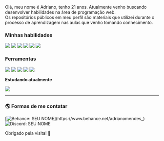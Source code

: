 Olá, meu nome é Adriano, tenho 21 anos. 
Atualmente venho buscando desenvolver habilidades na área de programação web.  
Os repositórios públicos em meu perfil são materiais que utilizei durante o processo de aprendizagem nas aulas que venho tomando conhecimento.


### **Minhas habilidades**
<img src="https://img.shields.io/static/v1?label=&message=JavaScript&color=090d12&style=for-the-badge&logo=javascript"/> <img src="https://img.shields.io/static/v1?label=&message=NodeJS&color=090d12&style=for-the-badge&logo=node.js"/> <img src="https://img.shields.io/static/v1?label=&message=HTML5&color=090d12&style=for-the-badge&logo=html5"/> <img src="https://img.shields.io/static/v1?label=&message=CSS&color=090d12&style=for-the-badge&logo=css3"/> <img src="https://img.shields.io/static/v1?label=&message=MySQL&color=090d12&style=for-the-badge&logo=mysql"/> <img src="https://img.shields.io/static/v1?label=&message=MongoDB&color=090d12&style=for-the-badge&logo=mongodb"/>

### **Ferramentas**
<img src="https://img.shields.io/static/v1?label=&message=VSCode&color=090d12&style=for-the-badge&logo=visualstudio"/> <img src="https://img.shields.io/static/v1?label=&message=Github&color=090d12&style=for-the-badge&logo=github"/> <img src="https://img.shields.io/static/v1?label=&message=Notion&color=090d12&style=for-the-badge&logo=notion"/> <img src="https://img.shields.io/static/v1?label=&message=Trello&color=090d12&style=for-the-badge&logo=Trello"/> <img src="https://img.shields.io/static/v1?label=&message=Cloudflare&color=090d12&style=for-the-badge&logo=cloudflare"/>

**Estudando atualmente**

<img src="https://img.shields.io/static/v1?label=&message=React&color=090d12&style=for-the-badge&logo=react"/>

<hr/>

### **🌎 Formas de me contatar**

[![Behance: SEU NOME](https://img.shields.io/badge/-adrianomendes_-090d12?style=flat-square&logo=Behance&logoColor=white&link=https://www.behance.net/adrianomendes_)](https://www.behance.net/adrianomendes_)
![Discord: SEU NOME](https://img.shields.io/badge/-GGunter1731_-5865F2?style=flat-square&logo=Discord&logoColor=white&link=https://www.behance.net/adrianomendes_)


Obrigado pela visita! :smiling_face_with_three_hearts:

